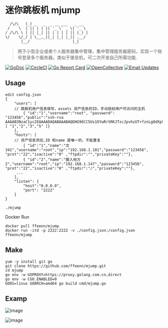 # 迷你跳板机 mjump
```                   
  /\/\   (_) _   _  _ __ ___   _ __  
 /    \  | || | | || '_ \` _ \| '_ \
/ /\/\ \ | || |_| || | | | | || |_) |
\/    \/_/ | \__,_||_| |_| |_|| .__/ 
       |__/                   |_|    
```
> 用于小型企业或者个人服务器集中管理，集中管理服务器密码，实现一个账号登录多个服务器。类似于堡垒机，可二次开发自己所需功能.

[![GoDoc](https://godoc.org/github.com/gliderlabs/ssh?status.svg)](https://godoc.org/github.com/gliderlabs/ssh) 
[![CircleCI](https://img.shields.io/circleci/project/github/gliderlabs/ssh.svg)](https://circleci.com/gh/gliderlabs/ssh)
[![Go Report Card](https://goreportcard.com/badge/github.com/gliderlabs/ssh)](https://goreportcard.com/report/github.com/gliderlabs/ssh) 
[![OpenCollective](https://opencollective.com/ssh/sponsors/badge.svg)](#sponsors)
[![Email Updates](https://img.shields.io/badge/updates-subscribe-yellow.svg)](https://app.convertkit.com/landing_pages/243312)
## Usage
```
edit config.json
{
    "users": [
	// 跳板机用户信息填写，assets 资产信息的ID，手动授权用户可访问的主机
        { "id":"1","username":"root", "password": "123456","public":"ssh-rsa AAAAB3NzaC1yc2EAAAADAQABAAABAQDHG96CC5Us1OYwRrSRKJTzcJpvhzUT+fznLg0dXpSej2wmkfmLh+9Tni5udi4PddzeQgEBJM0wyK93Z3s1ha/Cq9i0DLfGdKsOMP0D5RToEFvvHAVbOOW6ZSsx8MfnovZwLaMcPW1wI0UN5ScSjGp/yLxSzX3TGREQ68VC01pYqcX3Bnxfo+vL6zUVCDTmn3ochLrSp5zohQ1iIMG/A8/36v/+4krMMNCYTSVezt2Uh/cEF80o4g19sth6lKcYB0rAESLo8GytzKbWKvgSOyia3mep08iy7o206Y3YPAlsNQFqRL9rvlP6dLrdwXFca9j0qNfkY7oLb5n7iqjBW/kb","assets":[ "1","2","3","5" ]}
    ],
    "hosts": [
	// 资产信息添加,ID 和name 是唯一的，不能重复
        { "id":"1","name":"文341","username":"root","ip":"192.168.1.101","password":"123456", "prot":"22","isactive":"0" ,"ftpdir":"","privateKey":""},
        { "id":"2","name":"摄入地方2","username":"root","ip":"192.168.1.147","password":"123456", "prot":"22","isactive":"0" ,"ftpdir":"/","privateKey":""},
     ...
    ],
    "listen": {
        "host":"0.0.0.0",
        "port": "2222"
    }
}

./mjump
```
Docker Run
```
docker pull ffeenn/mjump
docker run -itd -p 2222:2222 -v ./config.json:/config.json ffeenn/mjump
```
## Make
```
yum -y install git go
git clone https://github.com/ffeenn/mjump.git
cd mjump
go env -w GOPROXY=https://proxy.golang.com.cn,direct
go env -w CGO_ENABLED=0
GOOS=linux GOARCH=amd64 go build cmd/mjump.go
```
## Examp
![image](https://github.com/ffeenn/mjump/assets/43292253/d7b36f5f-d4e7-4237-82dd-ca92920c6c99)

![image](https://github.com/ffeenn/mjump/assets/43292253/daad93e6-1503-41b3-a9e9-b0869582e4f0)



